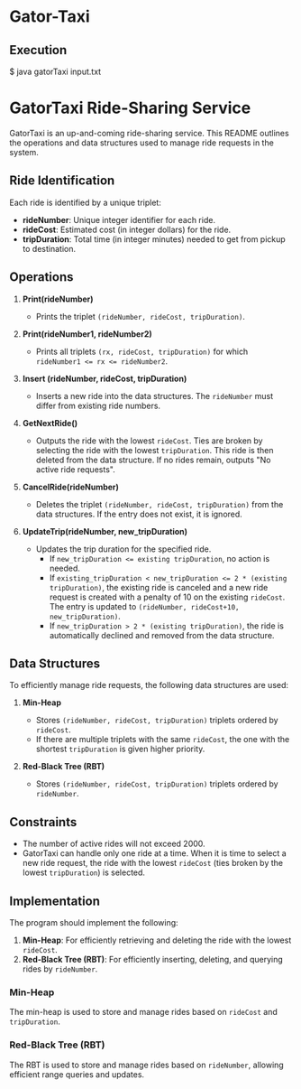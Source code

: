 # Gator-Taxi

## Execution
$ java gatorTaxi input.txt

# GatorTaxi Ride-Sharing Service

GatorTaxi is an up-and-coming ride-sharing service. This README outlines the operations and data structures used to manage ride requests in the system.

## Ride Identification

Each ride is identified by a unique triplet:
- **rideNumber**: Unique integer identifier for each ride.
- **rideCost**: Estimated cost (in integer dollars) for the ride.
- **tripDuration**: Total time (in integer minutes) needed to get from pickup to destination.

## Operations

1. **Print(rideNumber)**
   - Prints the triplet `(rideNumber, rideCost, tripDuration)`.

2. **Print(rideNumber1, rideNumber2)**
   - Prints all triplets `(rx, rideCost, tripDuration)` for which `rideNumber1 <= rx <= rideNumber2`.

3. **Insert (rideNumber, rideCost, tripDuration)**
   - Inserts a new ride into the data structures. The `rideNumber` must differ from existing ride numbers.

4. **GetNextRide()**
   - Outputs the ride with the lowest `rideCost`. Ties are broken by selecting the ride with the lowest `tripDuration`. This ride is then deleted from the data structure. If no rides remain, outputs "No active ride requests".

5. **CancelRide(rideNumber)**
   - Deletes the triplet `(rideNumber, rideCost, tripDuration)` from the data structures. If the entry does not exist, it is ignored.

6. **UpdateTrip(rideNumber, new_tripDuration)**
   - Updates the trip duration for the specified ride.
     - If `new_tripDuration <= existing tripDuration`, no action is needed.
     - If `existing_tripDuration < new_tripDuration <= 2 * (existing tripDuration)`, the existing ride is canceled and a new ride request is created with a penalty of 10 on the existing `rideCost`. The entry is updated to `(rideNumber, rideCost+10, new_tripDuration)`.
     - If `new_tripDuration > 2 * (existing tripDuration)`, the ride is automatically declined and removed from the data structure.

## Data Structures

To efficiently manage ride requests, the following data structures are used:

1. **Min-Heap**
   - Stores `(rideNumber, rideCost, tripDuration)` triplets ordered by `rideCost`.
   - If there are multiple triplets with the same `rideCost`, the one with the shortest `tripDuration` is given higher priority.

2. **Red-Black Tree (RBT)**
   - Stores `(rideNumber, rideCost, tripDuration)` triplets ordered by `rideNumber`.

## Constraints

- The number of active rides will not exceed 2000.
- GatorTaxi can handle only one ride at a time. When it is time to select a new ride request, the ride with the lowest `rideCost` (ties broken by the lowest `tripDuration`) is selected.



## Implementation

The program should implement the following:

1. **Min-Heap**: For efficiently retrieving and deleting the ride with the lowest `rideCost`.
2. **Red-Black Tree (RBT)**: For efficiently inserting, deleting, and querying rides by `rideNumber`.

### Min-Heap

The min-heap is used to store and manage rides based on `rideCost` and `tripDuration`.

### Red-Black Tree (RBT)

The RBT is used to store and manage rides based on `rideNumber`, allowing efficient range queries and updates.

